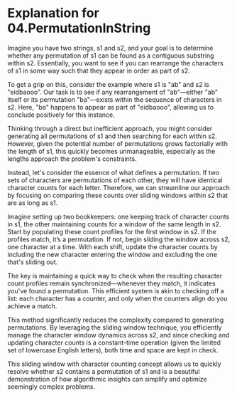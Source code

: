 # Explanation for 04.PermutationInString

Imagine you have two strings, s1 and s2, and your goal is to determine whether any permutation of s1 can be found as a contiguous substring within s2. Essentially, you want to see if you can rearrange the characters of s1 in some way such that they appear in order as part of s2.

To get a grip on this, consider the example where s1 is "ab" and s2 is "eidbaooo". Our task is to see if any rearrangement of "ab"—either "ab" itself or its permutation "ba"—exists within the sequence of characters in s2. Here, "ba" happens to appear as part of "eidbaooo", allowing us to conclude positively for this instance.

Thinking through a direct but inefficient approach, you might consider generating all permutations of s1 and then searching for each within s2. However, given the potential number of permutations grows factorially with the length of s1, this quickly becomes unmanageable, especially as the lengths approach the problem's constraints.

Instead, let's consider the essence of what defines a permutation. If two sets of characters are permutations of each other, they will have identical character counts for each letter. Therefore, we can streamline our approach by focusing on comparing these counts over sliding windows within s2 that are as long as s1.

Imagine setting up two bookkeepers: one keeping track of character counts in s1, the other maintaining counts for a window of the same length in s2. Start by populating these count profiles for the first window in s2. If the profiles match, it’s a permutation. If not, begin sliding the window across s2, one character at a time. With each shift, update the character counts by including the new character entering the window and excluding the one that's sliding out.

The key is maintaining a quick way to check when the resulting character count profiles remain synchronized—whenever they match, it indicates you've found a permutation. This efficient system is akin to checking off a list: each character has a counter, and only when the counters align do you achieve a match.

This method significantly reduces the complexity compared to generating permutations. By leveraging the sliding window technique, you efficiently manage the character window dynamics across s2, and since checking and updating character counts is a constant-time operation (given the limited set of lowercase English letters), both time and space are kept in check.

This sliding window with character counting concept allows us to quickly resolve whether s2 contains a permutation of s1 and is a beautiful demonstration of how algorithmic insights can simplify and optimize seemingly complex problems.